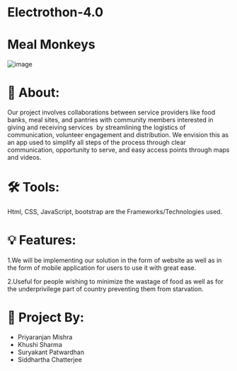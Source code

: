# Electrothon-4.0

#  Meal Monkeys

![image](https://user-images.githubusercontent.com/70655479/154845773-e459c3a6-955c-4691-a7c0-4b431da04445.png)



# 📜 About:

Our project involves collaborations between service providers like food banks, meal sites, and pantries with community members interested in giving and receiving services  by streamlining the logistics of communication, volunteer engagement and distribution. We envision this as an app used to simplify all steps of the process through clear communication, opportunity to serve, and easy access points through maps and videos.

# 🛠️ Tools:
Html, CSS, JavaScript, bootstrap  are the Frameworks/Technologies used.

# 💡 Features:
1.We will be implementing our solution in the form of website  as well as in the form of mobile application for users to use it with great ease.

2.Useful for people wishing to minimize the wastage of food as well as for the underprivilege part of country preventing them from starvation.

# 🤝 Project By:
- Priyaranjan Mishra
- Khushi Sharma
- Suryakant Patwardhan
- Siddhartha Chatterjee
